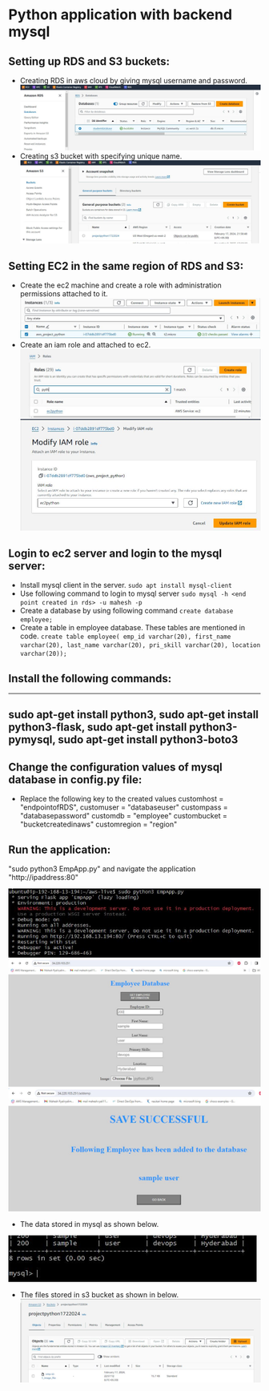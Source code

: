 # Python application with backend mysql

## Setting up RDS and S3 buckets:
  * Creating RDS in aws cloud by giving mysql username and password.
  ![alt text](./images/rds.JPG)
  * Creating s3 bucket with specifying unique name.
  ![alt text](./images/s3.JPG)

## Setting EC2 in the same region of RDS and S3:
  * Create the ec2 machine and create a role with administration permissions attached to it.
  ![alt text](./images/instance.JPG)
  * Create an iam role and attached to ec2.
  ![alt text](./images/iamrole.JPG)
  ![alt text](./images/iamroleattach.JPG)

## Login to ec2 server and login to the mysql server:
  * Install mysql client in the server.
  `sudo apt install mysql-client`
  * Use following command to login to mysql server
  `sudo mysql -h <end point created in rds> -u mahesh -p`
  * Create a database by using following command
  `create database employee;`
  * Create a table in employee database. These tables are mentioned in code.
  `create table employee( emp_id varchar(20),
     first_name varchar(20),
     last_name varchar(20),
     pri_skill varchar(20),
     location varchar(20));`

## Install the following commands:
   ---
   sudo apt-get install python3,
   sudo apt-get install python3-flask,
   sudo apt-get install python3-pymysql,
   sudo apt-get install python3-boto3
   ---
## Change the configuration values of mysql database in config.py file:
   * Replace the following key to the created values
     customhost = "endpointofRDS",
     customuser = "databaseuser"
     custompass = "databasepassword"
     customdb = "employee"
     custombucket = "bucketcreatedinaws"
     customregion = "region"     

## Run the application:
  "sudo python3 EmpApp.py" and navigate the application "http://ipaddress:80"

  ![alt text](./images/applicationrun.JPG)
  ![alt text](./images/runtheapp.JPG) 
  ![alt text](./images/datastoed.JPG) 

  * The data stored in mysql as shown below.

  ![alt text](./images/databasedata.JPG)

  * The files stored in s3 bucket as shown in below.
  ![alt text](./images/s3storage.JPG)




